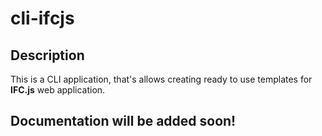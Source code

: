 # cli-ifcjs
## Description 
This is a CLI application, that's allows creating ready to use templates for **IFC.js** web application.
## Documentation will be added soon!
